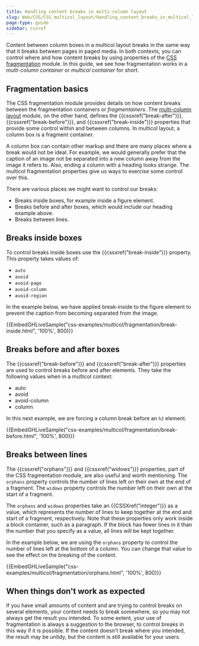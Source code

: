 ```yaml
---
title: Handling content breaks in multi-column layout
slug: Web/CSS/CSS_multicol_layout/Handling_content_breaks_in_multicol_layout
page-type: guide
sidebar: cssref
---
```



Content between column boxes in a multicol layout breaks in the same way that it breaks between pages in paged media. In both contexts, you can control where and how content breaks by using properties of the [CSS fragmentation](/en-US/docs/Web/CSS/CSS_fragmentation) module. In this guide, we see how fragmentation works in a _multi-column container_ or _multicol container_ for short.

## Fragmentation basics

The CSS fragmentation module provides details on how content breaks between the fragmentation containers or _fragmentainers_. The [multi-column layout](/en-US/docs/Web/CSS/CSS_multicol_layout) module, on the other hand, defines the {{cssxref("break-after")}}, {{cssxref("break-before")}}, and {{cssxref("break-inside")}} properties that provide some control within and between columns. In multicol layout, a column box is a fragment container.

A column box can contain other markup and there are many places where a break would not be ideal. For example, we would generally prefer that the caption of an image not be separated into a new column away from the image it refers to. Also, ending a column with a heading looks strange. The multicol fragmentation properties give us ways to exercise some control over this.

There are various places we might want to control our breaks:

- Breaks inside boxes, for example inside a figure element.
- Breaks before and after boxes, which would include our heading example above.
- Breaks between lines.

## Breaks inside boxes

To control breaks inside boxes use the {{cssxref("break-inside")}} property. This property takes values of:

- `auto`
- `avoid`
- `avoid-page`
- `avoid-column`
- `avoid-region`

In the example below, we have applied break-inside to the figure element to prevent the caption from becoming separated from the image.

{{EmbedGHLiveSample("css-examples/multicol/fragmentation/break-inside.html", '100%', 800)}}

## Breaks before and after boxes

The {{cssxref("break-before")}} and {{cssxref("break-after")}} properties are used to control breaks before and after elements. They take the following values when in a multicol context:

- auto
- avoid
- avoid-column
- column

In this next example, we are forcing a column break before an `h2` element.

{{EmbedGHLiveSample("css-examples/multicol/fragmentation/break-before.html", '100%', 800)}}

## Breaks between lines

The {{cssxref("orphans")}} and {{cssxref("widows")}} properties, part of the CSS fragmentation module, are also useful and worth mentioning. The `orphans` property controls the number of lines left on their own at the end of a fragment. The `widows` property controls the number left on their own at the start of a fragment.

The `orphans` and `widows` properties take an {{CSSXref("integer")}} as a value, which represents the number of lines to keep together at the end and start of a fragment, respectively. Note that these properties only work inside a block container, such as a paragraph. If the block has fewer lines in it than the number that you specify as a value, all lines will be kept together.

In the example below, we are using the `orphans` property to control the number of lines left at the bottom of a column. You can change that value to see the effect on the breaking of the content.

{{EmbedGHLiveSample("css-examples/multicol/fragmentation/orphans.html", '100%', 800)}}

## When things don't work as expected

If you have small amounts of content and are trying to control breaks on several elements, your content needs to break somewhere, so you may not always get the result you intended. To some extent, your use of fragmentation is always a suggestion to the browser, to control breaks in this way if it is possible. If the content doesn't break where you intended, the result may be untidy, but the content is still available for your users.
